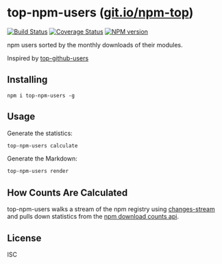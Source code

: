 # top-npm-users ([git.io/npm-top](http://git.io/npm-top))

[![Build Status](https://travis-ci.org/bcoe/top-npm-users.png)](https://travis-ci.org/bcoe/top-npm-users)
[![Coverage Status](https://coveralls.io/repos/bcoe/top-npm-users/badge.svg?branch=master)](https://coveralls.io/r/bcoe/top-npm-users?branch=master)
[![NPM version](https://img.shields.io/npm/v/top-npm-users.svg)](https://www.npmjs.com/top-npm-users)

npm users sorted by the monthly downloads of their modules.

Inspired by [top-github-users](https://github.com/paulmillr/top-github-users)

## Installing

```
npm i top-npm-users -g
```

## Usage

Generate the statistics:

```sh
top-npm-users calculate
```

Generate the Markdown:

```sh
top-npm-users render
```

## How Counts Are Calculated

top-npm-users walks a stream of the npm registry using [changes-stream](https://www.npmjs.com/package/changes-stream) and pulls down statistics
from the [npm download counts api](https://github.com/npm/download-counts).

## License

ISC
